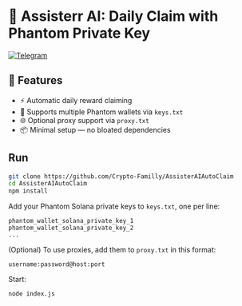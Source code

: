 # 🧠 Assisterr AI: Daily Claim with Phantom Private Key
[![Telegram](https://img.shields.io/badge/Telegram-2CA5E0?style=for-the-badge&logo=telegram&logoColor=white)](https://t.me/CryptoFamilyHub)

## 🚀 Features
- ⚡ Automatic daily reward claiming
- 🔐 Supports multiple Phantom wallets via `keys.txt`
- 🌐 Optional proxy support via `proxy.txt`
- 📦 Minimal setup — no bloated dependencies

## Run

```bash
git clone https://github.com/Crypto-Familly/AssisterAIAutoClaim
cd AssisterAIAutoClaim
npm install
```

Add your Phantom Solana private keys to `keys.txt`, one per line:

```
phantom_wallet_solana_private_key_1
phantom_wallet_solana_private_key_2
...
```

(Optional) To use proxies, add them to `proxy.txt` in this format:

```
username:password@host:port
```

Start:

```bash
node index.js
```
